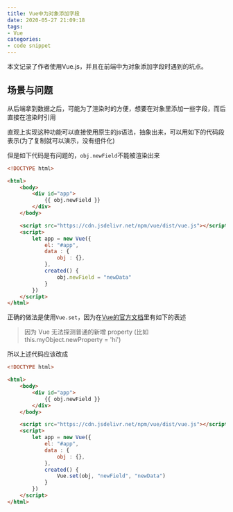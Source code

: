 ```yaml
---
title: Vue中为对象添加字段
date: 2020-05-27 21:09:18
tags:
- Vue
categories:
- code snippet
---
```


本文记录了作者使用Vue.js，并且在前端中为对象添加字段时遇到的坑点。

<!-- more -->

## 场景与问题

从后端拿到数据之后，可能为了渲染时的方便，想要在对象里添加一些字段，而后直接在渲染时引用

直观上实现这种功能可以直接使用原生的js语法，抽象出来，可以用如下的代码段表示(为了复制就可以演示，没有组件化)

但是如下代码是有问题的，`obj.newField`不能被渲染出来

```html
<!DOCTYPE html>

<html>
    <body>
        <div id="app">
            {{ obj.newField }}
        </div>
    </body>

    <script src="https://cdn.jsdelivr.net/npm/vue/dist/vue.js"></script>
    <script>
        let app = new Vue({
            el: "#app",
            data : {
                obj : {},
            },
            created() {
                obj.newField = "newData"
            }
        })
    </script>
</html>
```

正确的做法是使用`Vue.set`，因为在[Vue的官方文档](https://cn.vuejs.org/v2/api/#Vue-set)里有如下的表述

> 因为 Vue 无法探测普通的新增 property (比如 this.myObject.newProperty = 'hi')

所以上述代码应该改成

```html
<!DOCTYPE html>

<html>
    <body>
        <div id="app">
            {{ obj.newField }}
        </div>
    </body>

    <script src="https://cdn.jsdelivr.net/npm/vue/dist/vue.js"></script>
    <script>
        let app = new Vue({
            el: "#app",
            data : {
                obj : {},
            },
            created() {
                Vue.set(obj, "newField", "newData")
            }
        })
    </script>
</html>
```
